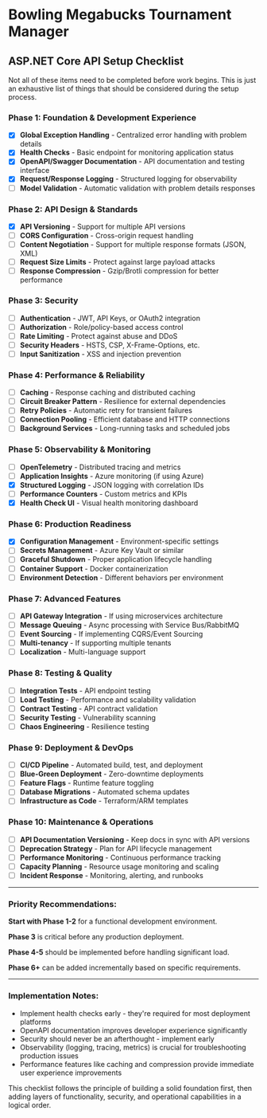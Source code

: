 # Bowling Megabucks Tournament Manager

## ASP.NET Core API Setup Checklist

Not all of these items need to be completed before work begins.  This is just an exhaustive list of things that should be considered during the setup process.

### Phase 1: Foundation & Development Experience
- [x] **Global Exception Handling** - Centralized error handling with problem details
- [x] **Health Checks** - Basic endpoint for monitoring application status
- [x] **OpenAPI/Swagger Documentation** - API documentation and testing interface
- [x] **Request/Response Logging** - Structured logging for observability
- [ ] **Model Validation** - Automatic validation with problem details responses

### Phase 2: API Design & Standards
- [x] **API Versioning** - Support for multiple API versions
- [ ] **CORS Configuration** - Cross-origin request handling
- [ ] **Content Negotiation** - Support for multiple response formats (JSON, XML)
- [ ] **Request Size Limits** - Protect against large payload attacks
- [ ] **Response Compression** - Gzip/Brotli compression for better performance

### Phase 3: Security
- [ ] **Authentication** - JWT, API Keys, or OAuth2 integration
- [ ] **Authorization** - Role/policy-based access control
- [ ] **Rate Limiting** - Protect against abuse and DDoS
- [ ] **Security Headers** - HSTS, CSP, X-Frame-Options, etc.
- [ ] **Input Sanitization** - XSS and injection prevention

### Phase 4: Performance & Reliability
- [ ] **Caching** - Response caching and distributed caching
- [ ] **Circuit Breaker Pattern** - Resilience for external dependencies
- [ ] **Retry Policies** - Automatic retry for transient failures
- [ ] **Connection Pooling** - Efficient database and HTTP connections
- [ ] **Background Services** - Long-running tasks and scheduled jobs

### Phase 5: Observability & Monitoring
- [ ] **OpenTelemetry** - Distributed tracing and metrics
- [ ] **Application Insights** - Azure monitoring (if using Azure)
- [x] **Structured Logging** - JSON logging with correlation IDs
- [ ] **Performance Counters** - Custom metrics and KPIs
- [x] **Health Check UI** - Visual health monitoring dashboard

### Phase 6: Production Readiness
- [x] **Configuration Management** - Environment-specific settings
- [ ] **Secrets Management** - Azure Key Vault or similar
- [ ] **Graceful Shutdown** - Proper application lifecycle handling
- [ ] **Container Support** - Docker containerization
- [ ] **Environment Detection** - Different behaviors per environment

### Phase 7: Advanced Features
- [ ] **API Gateway Integration** - If using microservices architecture
- [ ] **Message Queuing** - Async processing with Service Bus/RabbitMQ
- [ ] **Event Sourcing** - If implementing CQRS/Event Sourcing
- [ ] **Multi-tenancy** - If supporting multiple tenants
- [ ] **Localization** - Multi-language support

### Phase 8: Testing & Quality
- [ ] **Integration Tests** - API endpoint testing
- [ ] **Load Testing** - Performance and scalability validation
- [ ] **Contract Testing** - API contract validation
- [ ] **Security Testing** - Vulnerability scanning
- [ ] **Chaos Engineering** - Resilience testing

### Phase 9: Deployment & DevOps
- [ ] **CI/CD Pipeline** - Automated build, test, and deployment
- [ ] **Blue-Green Deployment** - Zero-downtime deployments
- [ ] **Feature Flags** - Runtime feature toggling
- [ ] **Database Migrations** - Automated schema updates
- [ ] **Infrastructure as Code** - Terraform/ARM templates

### Phase 10: Maintenance & Operations
- [ ] **API Documentation Versioning** - Keep docs in sync with API versions
- [ ] **Deprecation Strategy** - Plan for API lifecycle management
- [ ] **Performance Monitoring** - Continuous performance tracking
- [ ] **Capacity Planning** - Resource usage monitoring and scaling
- [ ] **Incident Response** - Monitoring, alerting, and runbooks

---

### Priority Recommendations:

**Start with Phase 1-2** for a functional development environment.

**Phase 3** is critical before any production deployment.

**Phase 4-5** should be implemented before handling significant load.

**Phase 6+** can be added incrementally based on specific requirements.

---

### Implementation Notes:

- Implement health checks early - they're required for most deployment platforms
- OpenAPI documentation improves developer experience significantly
- Security should never be an afterthought - implement early
- Observability (logging, tracing, metrics) is crucial for troubleshooting production issues
- Performance features like caching and compression provide immediate user experience improvements

This checklist follows the principle of building a solid foundation first, then adding layers of functionality, security, and operational capabilities in a logical order.

